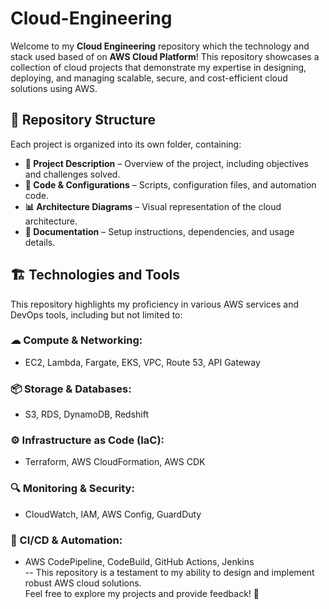 # Cloud-Engineering

Welcome to my **Cloud Engineering** repository which the technology and stack used based of on **AWS Cloud Platform**! This repository showcases a collection of cloud projects that demonstrate my expertise in designing, deploying, and managing scalable, secure, and cost-efficient cloud solutions using AWS.  

## 📂 Repository Structure  

Each project is organized into its own folder, containing:  

- **📄 Project Description** – Overview of the project, including objectives and challenges solved.  
- **📜 Code & Configurations** – Scripts, configuration files, and automation code.  
- **📊 Architecture Diagrams** – Visual representation of the cloud architecture.  
- **📖 Documentation** – Setup instructions, dependencies, and usage details.  

## 🏗 Technologies and Tools  

This repository highlights my proficiency in various AWS services and DevOps tools, including but not limited to:  

### **☁ Compute & Networking:**  
- EC2, Lambda, Fargate, EKS, VPC, Route 53, API Gateway  

### **📦 Storage & Databases:**  
- S3, RDS, DynamoDB, Redshift  

### **⚙ Infrastructure as Code (IaC):**  
- Terraform, AWS CloudFormation, AWS CDK  

### **🔍 Monitoring & Security:**  
- CloudWatch, IAM, AWS Config, GuardDuty  

### **🚀 CI/CD & Automation:**  
- AWS CodePipeline, CodeBuild, GitHub Actions, Jenkins  
--
This repository is a testament to my ability to design and implement robust AWS cloud solutions.  
Feel free to explore my projects and provide feedback! 🚀
